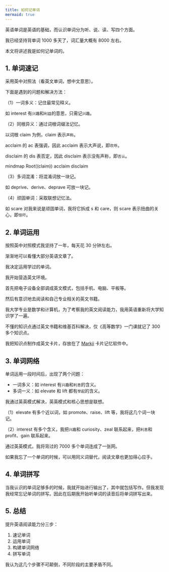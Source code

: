 ```yaml
---
title: 如何记单词
mermaid: true
---
```


英语单词是英语的基础，而认识单词分为听、说、读、写四个方面。

我已经坚持背单词 1000 多天了，词汇量大概有 8000 左右。

本文将讲述我是如何记单词的。

## 1. 单词速记

采用英中对照法（看英文单词，想中文意思）。

下面是遇到的问题和解决方法：

（1）一词多义：记住最常见释义。

如 interest 有`兴趣`和`利益`的意思，只需记`兴趣`。

（2）同根异义：通过词根词缀法记忆。

以词根 claim 为例，claim 表示`声称`。

acclaim 的 ac 表强调，因此 acclaim 表示大声说，即`欢呼`。

disclaim 的 dis 表否定，因此 disclaim 表示没有声称，即`否认`。

<div class="mermaid">
mindmap
Root((claim))
    acclaim
    disclaim
</div>

（3）多词混淆：将混淆词放一块记。

如 deprive、derive、deprave 可放一块记。

（4）顽固单词：采取联想记忆法。

如 scare 对我来说是顽固单词，我将它拆成 s 和 care，则 scare 表示扭曲的关心，即`惊吓`。

## 2. 单词运用

按照英中对照模式我坚持了一年，每天花 30 分钟左右。

渐渐地可以看懂大部分英语文章了。

我决定运用学过的单词。

我开始营造英文环境。

首先把电子设备全部调成英文模式，包括手机、电脑、平板等。

然后有意识地去阅读和自己专业相关的英文书籍。

我大学专业是数学和计算机，为了考察我的英文阅读能力，我用英语重新将大学知识学了一遍。

不懂的知识点通过英文书籍和维基百科解决，仅《高等数学》一门课就记了 300 多个知识点。

我把知识点制作成英文卡片，存放在了 [Markji](https://www.markji.com/profile/6359556/publish) 卡片记忆软件中。

## 3. 单词网络

单词运用一段时间后，出现了两个问题：

- 一词多义：如 interest 有`兴趣`和`利息`的含义。
- 多词一义：如 elevate 和 lift 都有`举起`的含义。

我通过英英模式解决，英英模式和核心思想是联想。

（1）elevate 有多个近以词，如 promote、raise、lift 等，我将这几个词一块记。

（2）interest 有多个含义，我把`兴趣`和 curiosity、zeal 联系起来，把`利息`和 profit、gain 联系起来。

通过英英模式，我将背过的 7000 多个单词连成了一张网。

如果我忘了一个单词的时候，可以用同义词替代，阅读文章也更加得心应手。

## 4. 单词拼写

当我认识的单词足够多的时候，我就开始进行输出了，其中就包括写作。但我发现我经常忘记单词的拼写。因此在后期我开始听单词的读音后将单词拼写出来。

## 5. 总结

提升英语阅读能力分三步：

1. 速记单词
2. 运用单词
3. 构建单词网络
4. 拼写单词

我认为这几个步骤不可颠倒，不同阶段的主要矛盾不同。